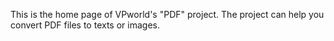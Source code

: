 This is the home page of VPworld's "PDF" project. The project can help you convert PDF files to texts or images.
